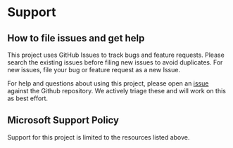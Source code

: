 # Support

## How to file issues and get help  

This project uses GitHub Issues to track bugs and feature requests. Please search the existing 
issues before filing new issues to avoid duplicates.  For new issues, file your bug or 
feature request as a new Issue.

For help and questions about using this project, please open an [issue](https://github.com/Azure-Samples/azure-health-data-services-samples/issues) against the Github repository. We actively triage these and will work on this as best effort.

## Microsoft Support Policy  

Support for this project is limited to the resources listed above.
